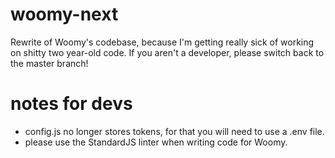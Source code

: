 # woomy-next
Rewrite of Woomy's codebase, because I'm getting really sick of working on shitty two year-old code. If you aren't a developer, please switch back to the master branch!
# notes for devs
- config.js no longer stores tokens, for that you will need to use a .env file.
- please use the StandardJS linter when writing code for Woomy.